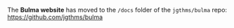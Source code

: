 The **Bulma website** has moved to the `/docs` folder of the `jgthms/bulma` repo:  
https://github.com/jgthms/bulma
